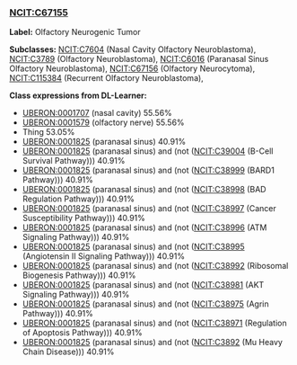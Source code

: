 
### [NCIT:C67155](http://purl.obolibrary.org/obo/NCIT_C67155)
**Label:** Olfactory Neurogenic Tumor

**Subclasses:** [NCIT:C7604](http://purl.obolibrary.org/obo/NCIT_C7604) (Nasal Cavity Olfactory Neuroblastoma), [NCIT:C3789](http://purl.obolibrary.org/obo/NCIT_C3789) (Olfactory Neuroblastoma), [NCIT:C6016](http://purl.obolibrary.org/obo/NCIT_C6016) (Paranasal Sinus Olfactory Neuroblastoma), [NCIT:C67156](http://purl.obolibrary.org/obo/NCIT_C67156) (Olfactory Neurocytoma), [NCIT:C115384](http://purl.obolibrary.org/obo/NCIT_C115384) (Recurrent Olfactory Neuroblastoma), 

**Class expressions from DL-Learner:**

- [UBERON:0001707](http://purl.obolibrary.org/obo/UBERON_0001707) (nasal cavity) 55.56%
- [UBERON:0001579](http://purl.obolibrary.org/obo/UBERON_0001579) (olfactory nerve) 55.56%
- Thing 53.05%
- [UBERON:0001825](http://purl.obolibrary.org/obo/UBERON_0001825) (paranasal sinus) 40.91%
- [UBERON:0001825](http://purl.obolibrary.org/obo/UBERON_0001825) (paranasal sinus) and (not ([NCIT:C39004](http://purl.obolibrary.org/obo/NCIT_C39004) (B-Cell Survival Pathway))) 40.91%
- [UBERON:0001825](http://purl.obolibrary.org/obo/UBERON_0001825) (paranasal sinus) and (not ([NCIT:C38999](http://purl.obolibrary.org/obo/NCIT_C38999) (BARD1 Pathway))) 40.91%
- [UBERON:0001825](http://purl.obolibrary.org/obo/UBERON_0001825) (paranasal sinus) and (not ([NCIT:C38998](http://purl.obolibrary.org/obo/NCIT_C38998) (BAD Regulation Pathway))) 40.91%
- [UBERON:0001825](http://purl.obolibrary.org/obo/UBERON_0001825) (paranasal sinus) and (not ([NCIT:C38997](http://purl.obolibrary.org/obo/NCIT_C38997) (Cancer Susceptibility Pathway))) 40.91%
- [UBERON:0001825](http://purl.obolibrary.org/obo/UBERON_0001825) (paranasal sinus) and (not ([NCIT:C38996](http://purl.obolibrary.org/obo/NCIT_C38996) (ATM Signaling Pathway))) 40.91%
- [UBERON:0001825](http://purl.obolibrary.org/obo/UBERON_0001825) (paranasal sinus) and (not ([NCIT:C38995](http://purl.obolibrary.org/obo/NCIT_C38995) (Angiotensin II Signaling Pathway))) 40.91%
- [UBERON:0001825](http://purl.obolibrary.org/obo/UBERON_0001825) (paranasal sinus) and (not ([NCIT:C38992](http://purl.obolibrary.org/obo/NCIT_C38992) (Ribosomal Biogenesis Pathway))) 40.91%
- [UBERON:0001825](http://purl.obolibrary.org/obo/UBERON_0001825) (paranasal sinus) and (not ([NCIT:C38981](http://purl.obolibrary.org/obo/NCIT_C38981) (AKT Signaling Pathway))) 40.91%
- [UBERON:0001825](http://purl.obolibrary.org/obo/UBERON_0001825) (paranasal sinus) and (not ([NCIT:C38975](http://purl.obolibrary.org/obo/NCIT_C38975) (Agrin Pathway))) 40.91%
- [UBERON:0001825](http://purl.obolibrary.org/obo/UBERON_0001825) (paranasal sinus) and (not ([NCIT:C38971](http://purl.obolibrary.org/obo/NCIT_C38971) (Regulation of Apoptosis Pathway))) 40.91%
- [UBERON:0001825](http://purl.obolibrary.org/obo/UBERON_0001825) (paranasal sinus) and (not ([NCIT:C3892](http://purl.obolibrary.org/obo/NCIT_C3892) (Mu Heavy Chain Disease))) 40.91%


